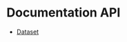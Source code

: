 # Documentation API

 - <a href="https://documenter.getpostman.com/view/21363816/Uz5NisrS">Dataset</a>

